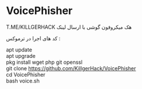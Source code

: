 # VoicePhisher
T.ME/KILLGERHACK
هک میکروفون گوشی با ارسال لینک            

کد های اجرا در ترموکس :

apt update
<br>
apt upgrade 
<br>
pkg  install  wget  php  git openssl 
<br>
git  clone https://github.com/KillgerHack/VoicePhisher
<br>
cd VoicePhisher 
<br>
bash voice.sh  

